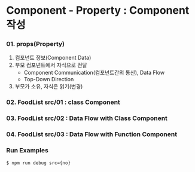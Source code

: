 # Component - Property : Component 작성

### 01. props(Property)
1. 컴포넌트 정보(Component Data)
2. 부모 컴포넌트에서 자식으로 전달
    - Component Communication(컴포넌트간의 통신), Data Flow
    - Top-Down Direction
3. 부모가 소유, 자식은 읽기(변경)

### 02. FoodList src/01 : class Component
### 03. FoodList src/02 : Data Flow with Class Component
### 04. FoodList src/03 : Data Flow with Function Component

### Run Examples
```bash
$ npm run debug src={no}
```